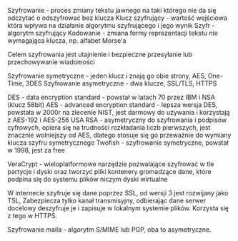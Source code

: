 Szyfrowanie - proces zmiany tekstu jawnego na taki którego nie da się odczytać o odszyfrować bez klucza
Klucz szyfrujący - wartość wejściowa która wpływa na działanie algorytmu szyfrującego i jego wynik
Szyfr - algorytm szyfrujący
Kodowanie - zmiana formy reprezentacji tekstu nie wymagająca klucza, np. alfabet Morse'a

Celem szyfrowania jest utajnienie i bezpieczne przesyłanie lub przechowywanie wiadomości

Szyfrowanie symetryczne - jeden klucz i znają go obie strony, AES, One-Time, 3DES
Szyfrowanie asymetryczne - dwa klucze, SSL/TLS, HTTPS

DES - data encryption standard - powstał w latach 70 przez IBM i NSA (klucz 58bit)
AES - advanced encryption standard - lepsza wersja DES, powstała w 2000r na zlecenie NIST, jest darmowy do używania i korzystają z AES-192 i AES-256 USA
RSA - asymetryczny do szyfrowania i podpisów cyfrowych, opiera się na trudności rozkładania liczb pierwszych, jest znacznie wolniejszy od AES, dlatego stosuje się go przeważnie do wymiany klucza szyfru symetrycznego
Twofish - szyfrowanie symetryczne, powstał w 1998, jest za free

VeraCrypt - wieloplatformowe narzędzie pozwalające szyfrować w tle partycje i dyski oraz tworzyć pliki kontenery gromadzące dane, które podpina się do systemu plików niczym dyski wirtualne

W internecie szyfruje się dane poprzez SSL, od wersji 3 jest rozwijany jako TSL, Zabezpiecza tylko kanał transmisyjny, odbierając dane serwer docelowy deszyfruje je i zapisuje w lokalnym systemie plików. Korzysta się z tego w HTTPS.

Szyfrowanie maila - algorytm S/MIME lub PGP, oba to asymetryczne.

